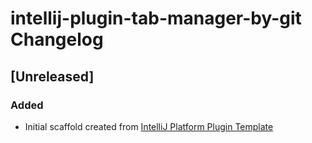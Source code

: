 <!-- Keep a Changelog guide -> https://keepachangelog.com -->

# intellij-plugin-tab-manager-by-git Changelog

## [Unreleased]
### Added
- Initial scaffold created from [IntelliJ Platform Plugin Template](https://github.com/JetBrains/intellij-platform-plugin-template)
